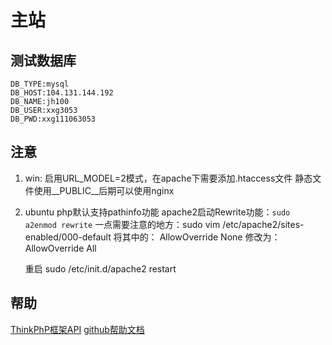 # 主站

## 测试数据库

	DB_TYPE:mysql
	DB_HOST:104.131.144.192
	DB_NAME:jh100
	DB_USER:xxg3053
	DB_PWD:xxg111063053

## 注意
 
1. win:
	 启用URL_MODEL=2模式，在apache下需要添加.htaccess文件
	 静态文件使用__PUBLIC__后期可以使用nginx
2. ubuntu
	php默认支持pathinfo功能
	apache2启动Rewrite功能：`sudo a2enmod rewrite`
	一点需要注意的地方：sudo vim /etc/apache2/sites-enabled/000-default
	将其中的：
	AllowOverride None
	修改为：
	AllowOverride All

	重启 sudo /etc/init.d/apache2 restart


## 帮助

[ThinkPhP框架API](http://document.thinkphp.cn/manual_3_2.html) 
[github帮助文档](https://github.com/waylau/github-help)